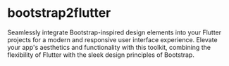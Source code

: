 # bootstrap2flutter
Seamlessly integrate Bootstrap-inspired design elements into your Flutter projects for a modern and responsive user interface experience. Elevate your app's aesthetics and functionality with this toolkit, combining the flexibility of Flutter with the sleek design principles of Bootstrap.
